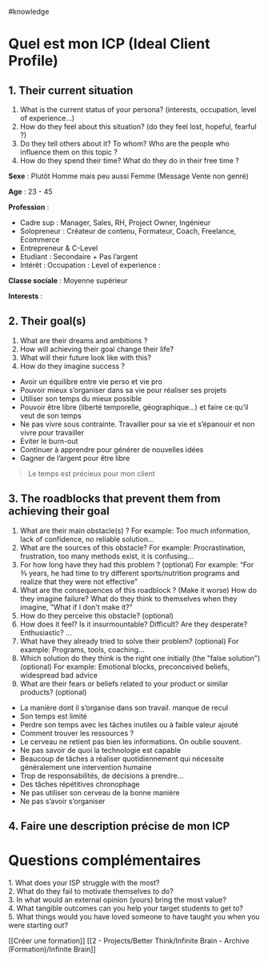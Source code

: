 #knowledge 
# Quel est mon ICP (Ideal Client Profile)

## 1. Their current situation


1. What is the current status of your persona? (interests, occupation, level of experience…)
1. How do they feel about this situation? (do they feel lost, hopeful, fearful ?)
2. Do they tell others about it? To whom? Who are the people who influence them on this topic ?
3. How do they spend their time? What do they do in their free time ?

**Sexe** : Plutôt Homme mais peu aussi Femme (Message Vente non genré)

**Age** : 23 - 45

**Profession** : 
- Cadre sup : Manager, Sales, RH, Project Owner, Ingénieur
- Solopreneur : Créateur de contenu, Formateur, Coach, Freelance, Ecommerce
- Entrepreneur & C-Level
- Etudiant : Secondaire + Pas l’argent
- Intérêt :
Occupation :
Level of experience : 

**Classe sociale** : Moyenne supérieur

**Interests** : 


## 2. Their goal(s)

1. What are their dreams and ambitions ?
2. How will achieving their goal change their life?
3. What will their future look like with this?
4. How do they imagine success ?

- Avoir un équilibre entre vie perso et vie pro
- Pouvoir mieux s’organiser dans sa vie pour réaliser ses projets
- Utiliser son temps du mieux possible
- Pouvoir être libre (liberté temporelle, géographique…) et faire ce qu’il veut de son temps
- Ne pas vivre sous contrainte. Travailler pour sa vie et s’épanouir et non vivre pour travailler
- Eviter le burn-out
- Continuer à apprendre pour générer de nouvelles idées
- Gagner de l’argent pour être libre

> Le temps est précieux pour mon client

## 3. The roadblocks that prevent them from achieving their goal

1. What are their main obstacle(s) ?  For example: Too much information, lack of confidence, no reliable solution…
2. What are the sources of this obstacle? For example: Procrastination, frustration, too many methods exist, it is confusing…
3. For how long have they had this problem ? (optional) For example: “For ⅗ years, he had time to try different sports/nutrition programs and realize that they were not effective”
4. What are the consequences of this roadblock ? (Make it worse) How do they imagine failure? What do they think to themselves when they imagine, "What if I don't make it?"
5. How do they perceive this obstacle? (optional)
6. How does it feel? Is it insurmountable? Difficult? Are they desperate? Enthusiastic? …
7. What have they already tried to solve their problem? (optional) For example: Programs, tools, coaching…
8. Which solution do they think is the right one initially (the "false solution") (optional) For example: Emotional blocks, preconceived beliefs, widespread bad advice
9. What are their fears or beliefs related to your product or similar products? (optional)

- La manière dont il s’organise dans son travail. manque de recul
- Son temps est limité
- Perdre son temps avec les tâches inutiles ou à faible valeur ajouté 
- Comment trouver les ressources ?
- Le cerveau ne retient pas bien les informations. On oublie souvent.
- Ne pas savoir de quoi la technologie est capable
- Beaucoup de tâches à réaliser quotidiennement qui nécessite généralement une intervention humaine
- Trop de responsabilités, de décisions à prendre…
- Des tâches répétitives chronophage
- Ne pas utiliser son cerveau de la bonne manière
- Ne pas s’avoir s’organiser

## 4. Faire une description précise de mon ICP

# Questions complémentaires

1. What does your ISP struggle with the most?  
2. What do they fail to motivate themselves to do?  
3. In what would an external opinion (yours) bring the most value?  
4. What tangible outcomes can you help your target students to get to?  
5. What things would you have loved someone to have taught you when you were starting out?

[[Créer une formation]]
[[2 - Projects/Better Think/Infinite Brain - Archive (Formation)/Infinite Brain]]
